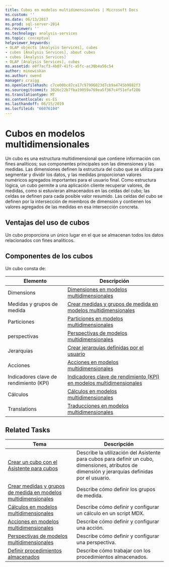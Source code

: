 ```yaml
---
title: Cubos en modelos multidimensionales | Microsoft Docs
ms.custom: ''
ms.date: 06/13/2017
ms.prod: sql-server-2014
ms.reviewer: ''
ms.technology: analysis-services
ms.topic: conceptual
helpviewer_keywords:
- OLAP objects [Analysis Services], cubes
- cubes [Analysis Services], about cubes
- cubes [Analysis Services]
- OLAP [Analysis Services], cubes
ms.assetid: e0f7acf3-4b07-41fc-a5fc-ac30b4a56c54
author: minewiskan
ms.author: owend
manager: craigg
ms.openlocfilehash: c7ce00bc87ca17c97996023d7cb9a4745b9882f3
ms.sourcegitcommit: 3026c22b7fba19059a769ea5f367c4f51efaf286
ms.translationtype: MT
ms.contentlocale: es-ES
ms.lasthandoff: 06/15/2019
ms.locfileid: "66076104"
---
```

# <a name="cubes-in-multidimensional-models"></a>Cubos en modelos multidimensionales
  Un cubo es una estructura multidimensional que contiene información con fines analíticos; sus componentes principales son las dimensiones y las medidas. Las dimensiones definen la estructura del cubo que se utiliza para segmentar y dividir los datos, y las medidas proporcionan valores numéricos agregados importantes para el usuario final. Como estructura lógica, un cubo permite a una aplicación cliente recuperar valores, de medidas, como si estuvieran almacenados en las celdas del cubo; las celdas se definen para cada posible valor resumido. Las celdas del cubo se definen por la intersección de miembros de dimensión y contienen los valores agregados de las medidas en esa intersección concreta.  
  
## <a name="benefits-of-using-cubes"></a>Ventajas del uso de cubos  
 Un cubo proporciona un único lugar en el que se almacenan todos los datos relacionados con fines analíticos.  
  
## <a name="components-of-cubes"></a>Componentes de los cubos  
 Un cubo consta de:  
  
|Elemento|Descripción|  
|-------------|-----------------|  
|Dimensions|[Dimensiones en modelos multidimensionales](dimensions-in-multidimensional-models.md)|  
|Medidas y grupos de medida|[Crear medidas y grupos de medida en modelos multidimensionales](create-measures-and-measure-groups-in-multidimensional-models.md)|  
|Particiones|[Particiones en modelos multidimensionales](partitions-in-multidimensional-models.md)|  
|perspectivas|[Perspectivas de modelos multidimensionales](perspectives-in-multidimensional-models.md)|  
|Jerarquías|[Crear jerarquías definidas por el usuario](user-defined-hierarchies-create.md)|  
|Acciones|[Acciones en modelos multidimensionales](actions-in-multidimensional-models.md)|  
|Indicadores clave de rendimiento (KPI)|[Indicadores clave de rendimiento &#40;KPI&#41; en modelos multidimensionales](key-performance-indicators-kpis-in-multidimensional-models.md)|  
|Cálculos|[Cálculos en modelos multidimensionales](calculations-in-multidimensional-models.md)|  
|Translations|[Traducciones en modelos multidimensionales](translations-in-multidimensional-models-analysis-services.md)|  
  
## <a name="related-tasks"></a>Related Tasks  
  
|Tema|Descripción|  
|-----------|-----------------|  
|[Crear un cubo con el Asistente para cubos](create-a-cube-using-the-cube-wizard.md)|Describe la utilización del Asistente para cubos para definir un cubo, dimensiones, atributos de dimensión y jerarquías definidas por el usuario.|  
|[Crear medidas y grupos de medida en modelos multidimensionales](create-measures-and-measure-groups-in-multidimensional-models.md)|Describe cómo definir los grupos de medida.|  
|[Cálculos en modelos multidimensionales](calculations-in-multidimensional-models.md)|Describe cómo definir y configurar un cálculo en un script MDX.|  
|[Acciones en modelos multidimensionales](actions-in-multidimensional-models.md)|Describe cómo definir y configurar una acción.|  
|[Perspectivas de modelos multidimensionales](perspectives-in-multidimensional-models.md)|Describe cómo definir y configurar una perspectiva.|  
|[Definir procedimientos almacenados](../multidimensional-models-extending-olap-stored-procedures/defining-stored-procedures.md)|Describe cómo trabajar con los procedimientos almacenados.|  
  
  
